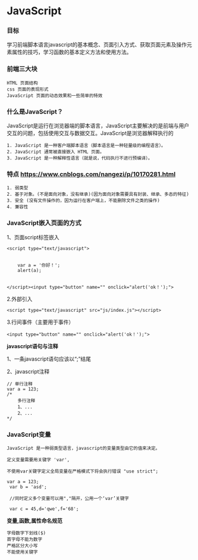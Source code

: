 # JavaScript

### 目标

学习前端脚本语言javascript的基本概念、页面引入方式、获取页面元素及操作元素属性的技巧，学习函数的基本定义方法和使用方法。

### 前端三大块

```
HTML 页面结构 
css 页面的表现形式
JavaScript 页面的动态效果和一些简单的特效
```

### 什么是JavaScript？

JavaScript是运行在浏览器端的脚本语言，JavaScript主要解决的是前端与用户交互的问题，包括使用交互与数据交互。JavaScript是浏览器解释执行的

```
1. JavaScript 是一种客户端脚本语言（脚本语言是一种轻量级的编程语言）。 
2. JavaScript 通常被直接嵌入 HTML 页面。
3. JavaScript 是一种解释性语言（就是说，代码执行不进行预编译）。
```

### 特点 https://www.cnblogs.com/nangezi/p/10170281.html

```
1. 弱类型 
2. 基于对象。(不是面向对象，没有继承)(因为面向对象需要具有封装、继承、多态的特征)
3. 安全 (没有文件操作的，因为运行在客户端上，不能删除文件之类的操作)
4. 兼容性
```

### JavaScript嵌入页面的方式

1、页面script标签嵌入

```
<script type="text/javascript">


    var a = '你好！';
    alert(a);


</script><input type="button" name="" onclick="alert('ok！');">
```

2.外部引入

```
<script type="text/javascript" src="js/index.js"></script>
```

3.行间事件（主要用于事件）

```
<input type="button" name="" onclick="alert('ok！');">
```

**javascript语句与注释**

1、一条javascript语句应该以“;”结尾

2、javascript注释

```
// 单行注释
var a = 123;
/*  
    多行注释
    1、...
    2、...
*/
```

### JavaScript变量

```
JavaScript 是一种弱类型语言，javascript的变量类型由它的值来决定。

定义变量需要用关键字 'var',

不使用var关键字定义全局变量在严格模式下将会执行错误 "use strict";
```

```
var a = 123;
 var b = 'asd';

 //同时定义多个变量可以用","隔开，公用一个‘var’关键字

 var c = 45,d='qwe',f='68';
```

**变量,函数,属性命名规范**

```
字母数字下划线($)
首字母不能为数字
严格区分大小写
不能使用关键字
```

